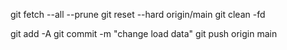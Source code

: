 git fetch --all --prune
git reset --hard origin/main
git clean -fd

git add -A
git commit -m "change load data"
git push origin main